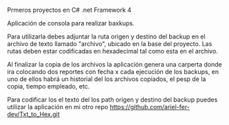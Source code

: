 Prmeros proyectos en C# .net Framework 4

Aplicación de consola para realizar baxkups.

Para utilizarla debes adjuntar la ruta origen y destino del backup en el archivo de texto llamado "archivo", ubicado en la base del proyecto.
Las rutas deben estar codificadas en hexadecimal tal como esta en el archivo.

Al finalizar la copia de los archivos la aplicación genera una carperta donde ira colocando dos reportes con fecha x cada ejecución de los backups, 
en uno de ellos habrá un historial del los archivos copiados, el pesp de la copia, tiempo empleado, etc.

Para codificar los el texto del los path origen y destino del backup 
puedes utilizar la aplicación en mi otro repo https://github.com/ariel-fer-dev/Txt_to_Hex.git
